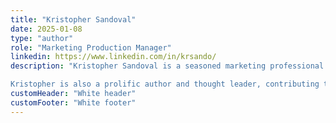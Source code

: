 ```yaml
---
title: "Kristopher Sandoval"
date: 2025-01-08
type: "author"
role: "Marketing Production Manager"
linkedin: https://www.linkedin.com/in/krsando/
description: "Kristopher Sandoval is a seasoned marketing professional with over a decade of experience crafting impactful campaigns and leading teams across companies like Amazon, Fandom, and thatgamecompany. At DeployApps, he combines his expertise in brand strategy and content creation to drive meaningful engagement with the developer community.

Kristopher is also a prolific author and thought leader, contributing to Nordic APIs with over 300 articles and whitepapers on topics like API design, product lifecycle management, and developer advocacy. Whether organizing events like SkyFest or launching product-led growth strategies, Kristopher brings creativity and passion to everything he does, always striving to make technology approachable and exciting."
customHeader: "White header"
customFooter: "White footer"
---
```


